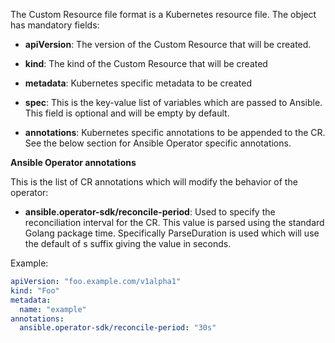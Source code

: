 The Custom Resource file format is a Kubernetes resource file. The object has mandatory fields:

* **apiVersion**: The version of the Custom Resource that will be created.

* **kind**: The kind of the Custom Resource that will be created

* **metadata**: Kubernetes specific metadata to be created

* **spec**: This is the key-value list of variables which are passed to Ansible. This field is optional and will be empty by default.

* **annotations**: Kubernetes specific annotations to be appended to the CR. See the below section for Ansible Operator specific annotations.

**Ansible Operator annotations**

This is the list of CR annotations which will modify the behavior of the operator:

* **ansible.operator-sdk/reconcile-period**: Used to specify the reconciliation interval for the CR. This value is parsed using the standard Golang package time. Specifically ParseDuration is used which will use the default of s suffix giving the value in seconds.

Example:

```yaml
apiVersion: "foo.example.com/v1alpha1"
kind: "Foo"
metadata:
  name: "example"
annotations:
  ansible.operator-sdk/reconcile-period: "30s"
```
